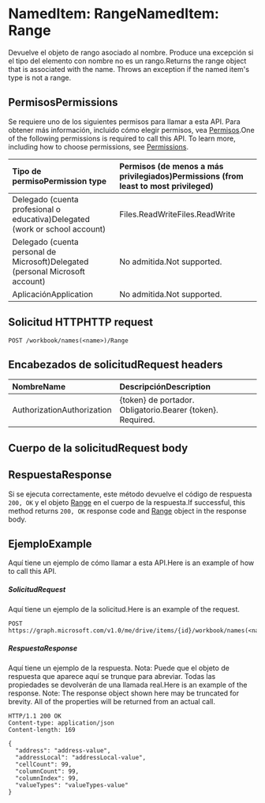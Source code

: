 # <a name="nameditem-range"></a><span data-ttu-id="b1065-101">NamedItem: Range</span><span class="sxs-lookup"><span data-stu-id="b1065-101">NamedItem: Range</span></span>

<span data-ttu-id="b1065-p101">Devuelve el objeto de rango asociado al nombre. Produce una excepción si el tipo del elemento con nombre no es un rango.</span><span class="sxs-lookup"><span data-stu-id="b1065-p101">Returns the range object that is associated with the name. Throws an exception if the named item's type is not a range.</span></span>
## <a name="permissions"></a><span data-ttu-id="b1065-104">Permisos</span><span class="sxs-lookup"><span data-stu-id="b1065-104">Permissions</span></span>
<span data-ttu-id="b1065-p102">Se requiere uno de los siguientes permisos para llamar a esta API. Para obtener más información, incluido cómo elegir permisos, vea [Permisos](../../../concepts/permissions_reference.md).</span><span class="sxs-lookup"><span data-stu-id="b1065-p102">One of the following permissions is required to call this API. To learn more, including how to choose permissions, see [Permissions](../../../concepts/permissions_reference.md).</span></span>

|<span data-ttu-id="b1065-107">Tipo de permiso</span><span class="sxs-lookup"><span data-stu-id="b1065-107">Permission type</span></span>      | <span data-ttu-id="b1065-108">Permisos (de menos a más privilegiados)</span><span class="sxs-lookup"><span data-stu-id="b1065-108">Permissions (from least to most privileged)</span></span>              |
|:--------------------|:---------------------------------------------------------|
|<span data-ttu-id="b1065-109">Delegado (cuenta profesional o educativa)</span><span class="sxs-lookup"><span data-stu-id="b1065-109">Delegated (work or school account)</span></span> | <span data-ttu-id="b1065-110">Files.ReadWrite</span><span class="sxs-lookup"><span data-stu-id="b1065-110">Files.ReadWrite</span></span>    |
|<span data-ttu-id="b1065-111">Delegado (cuenta personal de Microsoft)</span><span class="sxs-lookup"><span data-stu-id="b1065-111">Delegated (personal Microsoft account)</span></span> | <span data-ttu-id="b1065-112">No admitida.</span><span class="sxs-lookup"><span data-stu-id="b1065-112">Not supported.</span></span>    |
|<span data-ttu-id="b1065-113">Aplicación</span><span class="sxs-lookup"><span data-stu-id="b1065-113">Application</span></span> | <span data-ttu-id="b1065-114">No admitida.</span><span class="sxs-lookup"><span data-stu-id="b1065-114">Not supported.</span></span> |

## <a name="http-request"></a><span data-ttu-id="b1065-115">Solicitud HTTP</span><span class="sxs-lookup"><span data-stu-id="b1065-115">HTTP request</span></span>
<!-- { "blockType": "ignored" } -->
```http
POST /workbook/names(<name>)/Range

```
## <a name="request-headers"></a><span data-ttu-id="b1065-116">Encabezados de solicitud</span><span class="sxs-lookup"><span data-stu-id="b1065-116">Request headers</span></span>
| <span data-ttu-id="b1065-117">Nombre</span><span class="sxs-lookup"><span data-stu-id="b1065-117">Name</span></span>       | <span data-ttu-id="b1065-118">Descripción</span><span class="sxs-lookup"><span data-stu-id="b1065-118">Description</span></span>|
|:---------------|:----------|
| <span data-ttu-id="b1065-119">Authorization</span><span class="sxs-lookup"><span data-stu-id="b1065-119">Authorization</span></span>  | <span data-ttu-id="b1065-p103">{token} de portador. Obligatorio.</span><span class="sxs-lookup"><span data-stu-id="b1065-p103">Bearer {token}. Required.</span></span> |

## <a name="request-body"></a><span data-ttu-id="b1065-122">Cuerpo de la solicitud</span><span class="sxs-lookup"><span data-stu-id="b1065-122">Request body</span></span>

## <a name="response"></a><span data-ttu-id="b1065-123">Respuesta</span><span class="sxs-lookup"><span data-stu-id="b1065-123">Response</span></span>

<span data-ttu-id="b1065-124">Si se ejecuta correctamente, este método devuelve el código de respuesta `200, OK` y el objeto [Range](../resources/range.md) en el cuerpo de la respuesta.</span><span class="sxs-lookup"><span data-stu-id="b1065-124">If successful, this method returns `200, OK` response code and [Range](../resources/range.md) object in the response body.</span></span>

## <a name="example"></a><span data-ttu-id="b1065-125">Ejemplo</span><span class="sxs-lookup"><span data-stu-id="b1065-125">Example</span></span>
<span data-ttu-id="b1065-126">Aquí tiene un ejemplo de cómo llamar a esta API.</span><span class="sxs-lookup"><span data-stu-id="b1065-126">Here is an example of how to call this API.</span></span>
##### <a name="request"></a><span data-ttu-id="b1065-127">Solicitud</span><span class="sxs-lookup"><span data-stu-id="b1065-127">Request</span></span>
<span data-ttu-id="b1065-128">Aquí tiene un ejemplo de la solicitud.</span><span class="sxs-lookup"><span data-stu-id="b1065-128">Here is an example of the request.</span></span>
<!-- {
  "blockType": "request",
  "name": "nameditem_range"
}-->
```http
POST https://graph.microsoft.com/v1.0/me/drive/items/{id}/workbook/names(<name>)/Range
```

##### <a name="response"></a><span data-ttu-id="b1065-129">Respuesta</span><span class="sxs-lookup"><span data-stu-id="b1065-129">Response</span></span>
<span data-ttu-id="b1065-p104">Aquí tiene un ejemplo de la respuesta. Nota: Puede que el objeto de respuesta que aparece aquí se trunque para abreviar. Todas las propiedades se devolverán de una llamada real.</span><span class="sxs-lookup"><span data-stu-id="b1065-p104">Here is an example of the response. Note: The response object shown here may be truncated for brevity. All of the properties will be returned from an actual call.</span></span>
<!-- {
  "blockType": "response",
  "truncated": true,
  "@odata.type": "microsoft.graph.range"
} -->
```http
HTTP/1.1 200 OK
Content-type: application/json
Content-length: 169

{
  "address": "address-value",
  "addressLocal": "addressLocal-value",
  "cellCount": 99,
  "columnCount": 99,
  "columnIndex": 99,
  "valueTypes": "valueTypes-value"
}
```

<!-- uuid: 8fcb5dbc-d5aa-4681-8e31-b001d5168d79
2015-10-25 14:57:30 UTC -->
<!-- {
  "type": "#page.annotation",
  "description": "NamedItem: Range",
  "keywords": "",
  "section": "documentation",
  "tocPath": ""
}-->
